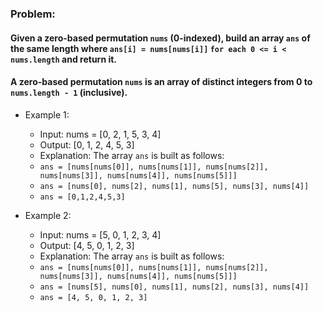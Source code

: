 ### Problem:

#### Given a zero-based permutation ```nums``` (0-indexed), build an array ```ans``` of the same length where ```ans[i] = nums[nums[i]]``` ```for each 0 <= i < nums.length``` and return it.

#### A zero-based permutation ```nums``` is an array of distinct integers from 0 to ```nums.length - 1``` (inclusive).

- Example 1:
  - Input: nums = [0, 2, 1, 5, 3, 4]
  - Output: [0, 1, 2, 4, 5, 3]
  - Explanation: The array ```ans``` is built as follows:
  - ```ans = [nums[nums[0]], nums[nums[1]], nums[nums[2]], nums[nums[3]], nums[nums[4]], nums[nums[5]]]```
  - ```ans = [nums[0], nums[2], nums[1], nums[5], nums[3], nums[4]]```
  - ```ans = [0,1,2,4,5,3]```

- Example 2:
  - Input: nums = [5, 0, 1, 2, 3, 4]
  - Output: [4, 5, 0, 1, 2, 3]
  - Explanation: The array ```ans``` is built as follows:
  - ```ans = [nums[nums[0]], nums[nums[1]], nums[nums[2]], nums[nums[3]], nums[nums[4]], nums[nums[5]]]```
  - ```ans = [nums[5], nums[0], nums[1], nums[2], nums[3], nums[4]]```
  - ```ans = [4, 5, 0, 1, 2, 3]```
